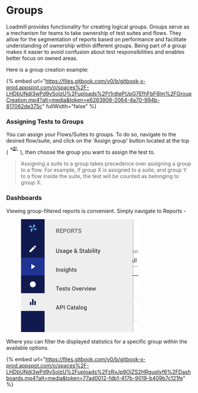 # Groups

Loadmill provides functionality for creating logical groups. Groups serve as a mechanism for teams to take ownership of test suites and flows. They allow for the segmentation of reports based on performance and facilitate understanding of ownership within different groups. Being part of a group makes it easier to avoid confusion about test responsibilities and enables better focus on owned areas.

Here is a group creation example:

{% embed url="https://files.gitbook.com/v0/b/gitbook-x-prod.appspot.com/o/spaces%2F-LHDbUNdi3wPd9vSolzU%2Fuploads%2Ft1rdtePUpG7EfhFbF6lm%2FGroupCreation.mp4?alt=media&token=e6263908-2064-4a70-994b-817062de375c" fullWidth="false" %}

### Assigning Tests to Groups

You can assign your Flows/Suites to groups. To do so, navigate to the desired flow/suite, and click on the 'Assign group' button located at the top (![](<../.gitbook/assets/image (177).png>)), then choose the group you want to assign the test to.&#x20;

> Assigning a suite to a group takes precedence over assigning a group to a flow. For example, if group X is assigned to a suite, and group Y to a flow inside the suite, the test will be counted as belonging to group X.

### Dashboards

Viewing group-filtered reports is convenient. Simply navigate to Reports -&#x20;

<figure><img src="../.gitbook/assets/image (174).png" alt=""><figcaption></figcaption></figure>

Where you can filter the displayed statistics for a specific group within the available options.

{% embed url="https://files.gitbook.com/v0/b/gitbook-x-prod.appspot.com/o/spaces%2F-LHDbUNdi3wPd9vSolzU%2Fuploads%2FzRvJp9OiZS2HRguqIyf6%2FDashboards.mp4?alt=media&token=77ad0012-fdb1-417b-9019-b409b7c121fe" %}
